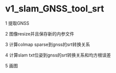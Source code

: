 # v1_slam_GNSS_tool_srt

1 提取GNSS  

2 图像resize并且保存新的内参文件  

3 计算colmap sparse到gnss的srt转换关系  

4 计算slam txt位姿到gnss的srt转换关系和均方根误差  

5 画图  

